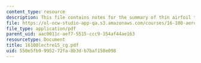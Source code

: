 ```yaml
---
content_type: resource
description: This file contains notes for the summary of thin airfoil theory.
file: https://ol-ocw-studio-app-qa.s3.amazonaws.com/courses/16-100-aerodynamics-fall-2005/550e5fb9995272fa8b3db7baf158e098_16100lectre15_cg.pdf
file_type: application/pdf
parent_uid: aac0011c-aef7-5515-ccc9-354af44ae163
resourcetype: Document
title: 16100lectre15_cg.pdf
uid: 550e5fb9-9952-72fa-8b3d-b7baf158e098
---
```

